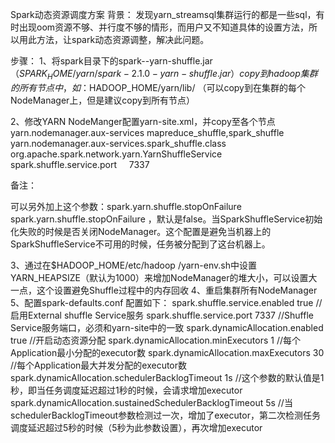 Spark动态资源调度方案
背景：
发现yarn_streamsql集群运行的都是一些sql，有时出现oom资源不够、并行度不够的情形，而用户又不知道具体的设置方法，所以用此方法，让spark动态资源调整，解决此问题。

步骤：
1、将spark目录下的spark-<version>-yarn-shuffle.jar（$SPARK_HOME/yarn/spark-2.1.0-yarn-shuffle.jar）copy到hadoop集群的所有节点中，如：$HADOOP_HOME/yarn/lib/
（可以copy到在集群的每个NodeManager上，但是建议copy到所有节点）

2、修改YARN NodeManger配置yarn-site.xml，并copy至各个节点
<property>
    <name>yarn.nodemanager.aux-services</name>
    <value>mapreduce_shuffle,spark_shuffle</value>
  </property>
  <property>
    <name>yarn.nodemanager.aux-services.spark_shuffle.class</name>
    <value>org.apache.spark.network.yarn.YarnShuffleService</value>
  </property>
<property>
    <name>spark.shuffle.service.port</name>
    <value>7337</value>
</property>

备注：

可以另外加上这个参数：spark.yarn.shuffle.stopOnFailure
spark.yarn.shuffle.stopOnFailure ，默认是false。当SparkShuffleService初始化失败的时候是否关闭NodeManager。这个配置是避免当机器上的SparkShuffleService不可用的时候，任务被分配到了这台机器上。

3、通过在$HADOOP_HOME/etc/hadoop /yarn-env.sh中设置YARN_HEAPSIZE（默认为1000）来增加NodeManager的堆大小，可以设置大一点，这个设置避免Shuffle过程中的内存回收
4、重启集群所有NodeManager
5、配置spark-defaults.conf
配置如下：
spark.shuffle.service.enabled true   //启用External shuffle Service服务
spark.shuffle.service.port  7337   //Shuffle Service服务端口，必须和yarn-site中的一致
spark.dynamicAllocation.enabled true  //开启动态资源分配
spark.dynamicAllocation.minExecutors 1  //每个Application最小分配的executor数
spark.dynamicAllocation.maxExecutors 30  //每个Application最大并发分配的executor数
spark.dynamicAllocation.schedulerBacklogTimeout 1s //这个参数的默认值是1秒，即当任务调度延迟超过1秒的时候，会请求增加executor
spark.dynamicAllocation.sustainedSchedulerBacklogTimeout 5s //当schedulerBacklogTimeout参数检测过一次，增加了executor，第二次检测任务调度延迟超过5秒的时候（5秒为此参数设置），再次增加executor